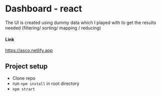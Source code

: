 ﻿# Dashboard - react 
The UI is created using dummy data which I played with to get the results needed (filtering/ sorting/ mapping / reducing)

 #### Link 
 https://asco.netlify.app

## Project setup
- Clone repo
 - run `npm install` in root directory
- `npm strart` 
